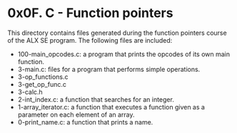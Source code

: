 # 0x0F. C - Function pointers

This directory contains files generated during the function pointers course of the ALX SE program. The following
files are included:

- 100-main_opcodes.c: a program that prints the opcodes of its own main function.
- 3-main.c: files for a program that performs simple operations.
- 3-op_functions.c
- 3-get_op_func.c
- 3-calc.h
- 2-int_index.c: a function that searches for an integer.
- 1-array_iterator.c: a function that executes a function given as a parameter on each element of an array.
- 0-print_name.c: a function that prints a name.
